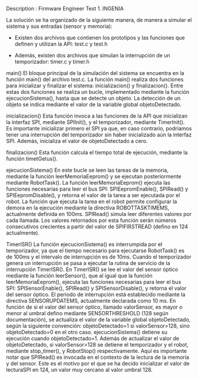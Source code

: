 Description : Firmware Engineer Test 1. INGENIA

La solución se ha organizado de la siguiente manera, de manera a simular el sistema y sus entradas (sensor y memoria):

- Existen dos archivos que contienen los prototipos y las funciones que definen y utilizan la API: test.c y test.h

- Además, existen dos archivos que simulan la interrupción de un temporizador: timer.c y timer.h

main()
El bloque principal de la simulación del sistema se encuentra en la función main() del archivo test.c. La función main() realiza dos funciones para inicializar y finalizar el sistema: inicializacion() y finalizacion(). Entre estas dos funciones se realiza un bucle, implementado mediante la función ejecucionSistema(), hasta que se detecte un objeto. La detección de un objeto se indica mediante el valor de la variable global objetoDetectado.

inicializacion()
Esta función invoca a las funciones de la API que inicializan la interfaz SPI, mediante SPIInit(), y el temporizador, mediante TimerInit(). Es importante inicializar primero el SPI ya que, en caso contrario, podríamos tener una interrupción del temporizador sin haber inicializado aún la interfaz SPI. Además, inicializa el valor de objetoDetectado a cero. 

finalizacion()
Esta función calcula el tiempo total de ejecución, mediante la función timetGetus(). 

ejecucionSistema()
En este bucle se leen las tareas de la memoria, mediante la función leerMemoriaEeprom() y se ejecutan posteriormente mediante RobotTask(). La función leerMemoriaEeprom() ejecuta las funciones necesarias para leer el bus SPI: SPIEepromEnable(), SPIRead() y SPIEepromDisable(), y retorna el valor de la tarea a ser ejecutada por el robot. La función que ejecuta la tarea en el robot permite configurar la demora en la ejecución mediante la directiva ROBOTTASKTIMEMS, actualmente definida en 100ms. 
SPIRead() simula leer diferentes valores por cada llamada. Los valores retornados por esta función serán números consecutivos crecientes a partir del valor de SPIFIRSTREAD (defino en 124 actualmente). 

TimerISR()
La función ejecucionSistema() es interrumpida por el temporizador, ya que el tiempo necesario para ejecutarse RobotTask() es de 100ms y el intervalo de interrupción es de 10ms.  Cuando el temporizador genera un interrupción se pasa a ejecutar la rutina de servicio de la interrupción TimerISR(). En TimerISR() se lee el valor del sensor óptico mediante la función leerSensor(), que al igual que la función leerMemoriaEeprom(), ejecuta las funciones necesarias para leer el bus SPI: SPISensorEnable(), SPIRead() y SPISensorDisable(), y retorna el valor del sensor óptico. El periodo de interrupción está establecido mediante la directiva SENSORUPDATEMS, actualmente declarada como 10 ms. 
En función de si el valor del sensor óptico, llamado valorSensor, es mayor o menor al umbral defino mediante SENSORTHRESHOLD (128 según documentación), se actualiza el valor de la variable global objetoDetectado, según la siguiente convención: objetoDetectado=1 si valorSensor>128, sino objetoDetectado=0 en el otro caso. ejecucionSistema() detiene su ejecución cuando objetoDetectado=1. Además de actualizar el valor de objetoDetectado, si valorSensor>128 se detiene el temporizador y el robot, mediante stop_timer(), y RobotStop() respectivamente. 
Aquí es importante notar que SPIRead() es invocada en el contexto de la lectura de la memoria y del sensor. Este es el motivo por el que se ha decido inicializar el valor de lecturaSPI en 124, un valor muy cercano al valor umbral 128. 

